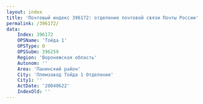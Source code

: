 ```yaml
---
layout: index
title: 'Почтовый индекс 396172: отделение почтовой связи Почты России'
permalink: /396172/
data:
    Index: 396172
    OPSName: 'Тойда 1'
    OPSType: О
    OPSSubm: 396259
    Region: 'Воронежская область'
    Autonom: ''
    Area: 'Панинский район'
    City: 'Племзавод Тойда 1 Отделение'
    City1: ''
    ActDate: '20040622'
    IndexOld: ''
---
```

